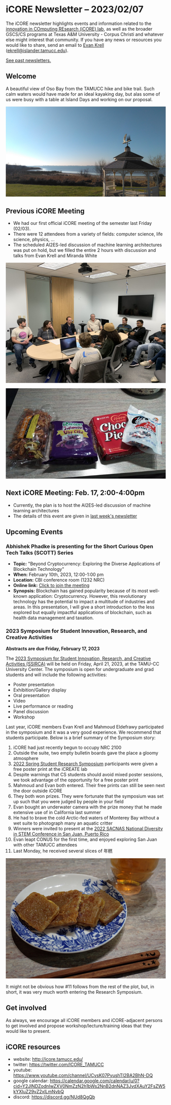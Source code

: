 # iCORE Newsletter – 2023/02/07

The iCORE newsletter highlights events and information related to the [innovation in COmputing REsearch (iCORE) lab](https://icore.tamucc.edu/),
as well as the broader GSCS/CS programs at Texas A&M University - Corpus Christi and whatever else might interest that community.
If you have any news or resources you would like to share, send an email to [Evan Krell](https://scholar.google.com/citations?user=jLuwYGAAAAAJ&hl=en) (ekrell@islander.tamucc.edu).

[See past newsletters.](https://github.com/ekrell/icore_website/tree/main/news)

## Welcome

A beautiful view of Oso Bay from the TAMUCC hike and bike trail. Such calm waters would have made for an ideal kayaking day, but alas some of us were busy with a table at Island Days and working on our proposal. 

![View from the TAMUCC walking trail](../img/tamucc_20230204.jpeg)

## Previous iCORE Meeting

- We had our first official iCORE meeting of the semester last Friday (02/03).
- There were 12 attendees from a variety of fields: computer science, life science, physics, ...
- The scheduled AI2ES-led discussion of machine learning architectures was put on hold, but we filled the entire 2 hours with discussion and talks from Evan Krell and Miranda White

![iCORE Meeting](../img/icore_20230203.jpeg)

![iCORE Meeting Snacks](../img/icoresnacks_20230203.jpeg)

## Next iCORE Meeting: Feb. 17, 2:00-4:00pm

- Currently, the plan is to host the AI2ES-led discussion of machine learning architectures
- The details of this event are given in [last week's newsletter](https://github.com/ekrell/icore_website/blob/main/news/icore_news_20230130.md)

## Upcoming Events

### Abhishek Phadke is presenting for the Short Curious Open Tech Talks (SCOTT) Series

- **Topic:** "Beyond Cryptocurrency: Exploring the Diverse Applications of Blockchain Technology" 
- **When:** February 10th, 2023, 12:00-1:00 pm
- **Location:** CBI conference room (1232 NRC)
- **Online link:** [Click to join the meeting](https://nam12.safelinks.protection.outlook.com/ap/t-59584e83/?url=https%3A%2F%2Fteams.microsoft.com%2Fl%2Fmeetup-join%2F19%253ameeting_MGI3MjMzOTktMzlmZi00Y2Q1LTg2NDEtNTA4NDllZDBiN2Qx%2540thread.v2%2F0%3Fcontext%3D%257b%2522Tid%2522%253a%252234cbfaf1-67a6-4781-a9ca-514eb2550b66%2522%252c%2522Oid%2522%253a%2522e0286e66-5e19-4aef-bc0c-534aea05ce60%2522%257d&data=05%7C01%7Cekrell%40islander.tamucc.edu%7C3e6baafd2baf4910367008db08492d32%7C34cbfaf167a64781a9ca514eb2550b66%7C0%7C0%7C638112882665488032%7CUnknown%7CTWFpbGZsb3d8eyJWIjoiMC4wLjAwMDAiLCJQIjoiV2luMzIiLCJBTiI6Ik1haWwiLCJXVCI6Mn0%3D%7C3000%7C%7C%7C&sdata=VGJTvBfs%2F3OomBAzTdL4lM6HrVyqMLvk9eGCf8N334Y%3D&reserved=0)
- **Synopsis:** Blockchain has gained popularity because of its most well-known application: Cryptocurrency. However, this revolutionary technology has the potential to impact a multitude of industries and areas. In this presentation, I will give a short introduction to the less explored but equally impactful applications of blockchain, such as health data management and taxation.


### 2023 Symposium for Student Innovation, Research, and Creative Activities

**Abstracts are due Friday, February 17, 2023**

The [2023 Symposium for Student Innovation, Research, and Creative Activities (SSIRCA)](https://www.tamucc.edu/research/student-symposium/index.php) will be held on Friday, April 21, 2023, at the TAMU-CC University Center. The symposium is open for undergraduate and grad students and will include the following activities:

- Poster presentation
- Exhibition/Gallery display
- Oral presentation
- Video
- Live performance or reading
- Panel discussion
- Workshop

Last year, iCORE members Evan Krell and Mahmoud Eldefrawy participated in the symposium and it was a very good experience. 
We recommend that students participate. Below is a brief summary of the Symposium story:


1. iCORE had just recently begun to occupy NRC 2100
2. Outside the suite, two empty bulletin boards gave the place a gloomy atmosphere
3. [2022 Spring Student Research Symposium](https://www.tamucc.edu/research/student-symposium/2022.php) participants were given a free poster print at the iCREATE lab 
4. Despite warnings that CS students should avoid mixed poster sessions, we took advantage of the opportunity for a free poster print
5. Mahmoud and Evan both entered. Their free prints can still be seen next the door outside iCORE
6. They both won prizes. They were fortunate that the symposium was set up such that you were judged by people in your field
7. Evan bought an underwater camera with the prize money that he made extensive use of in California last summer
8. He had to brave the cold Arctic-fed waters of Monterey Bay without a wet suite to photograph many an aquatic critter
9. Winners were invited to present at the [2022 SACNAS National Diversity in STEM Conference in San Juan, Puerto Rico](https://www.sacnas.org/2022-sacnas-ndistem-agenda-at-a-glance)
10. Evan leapt CONUS for the first time, and enjoyed exploring San Juan with other TAMUCC attendees
11. Last Monday, he received several slices of 年糕 

![niangao](../img/niangao.JPG)

It might not be obvious how #11 follows from the rest of the plot, but, in short, it was very much worth entering the Research Symposium.


## Get involved

As always, we encourage all iCORE members and iCORE-adjacent persons to get involved and propose workshop/lecture/training ideas that they would like to present.

## iCORE resources

- website: http://icore.tamucc.edu/
- twitter: https://twitter.com/ICORE_TAMUCC
- youtube: https://www.youtube.com/channel/UCvsK07PvushTI2BA2BhN-DQ
- google calendar: https://calendar.google.com/calendar/u/0?cid=Y2JlNDZodnIwZXV0NmZzN2h1bWs2NnB2dnNAZ3JvdXAuY2FsZW5kYXIuZ29vZ2xlLmNvbQ
- discord: https://discord.gg/NUd8QgQb
